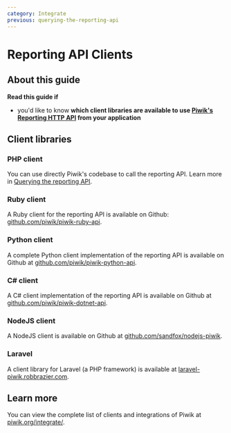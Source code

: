 ```yaml
---
category: Integrate
previous: querying-the-reporting-api
---
```

# Reporting API Clients

## About this guide

**Read this guide if**

* you'd like to know **which client libraries are available to use [Piwik's Reporting HTTP API](http://developer.piwik.org/guides/reporting-introduction) from your application**

## Client libraries

### PHP client

You can use directly Piwik's codebase to call the reporting API. Learn more in [Querying the reporting API](querying-the-reporting-api).

### Ruby client

A Ruby client for the reporting API is available on Github: [github.com/piwik/piwik-ruby-api](https://github.com/piwik/piwik-ruby-api).

### Python client

A complete Python client implementation of the reporting API is available on Github at [github.com/piwik/piwik-python-api](https://github.com/piwik/piwik-python-api).

### C# client

A C# client implementation of the reporting API is available on Github at [github.com/piwik/piwik-dotnet-api](https://github.com/piwik/piwik-dotnet-api).

### NodeJS client

A NodeJS client is available on Github at [github.com/sandfox/nodejs-piwik](https://github.com/sandfox/nodejs-piwik).

### Laravel

A client library for Laravel (a PHP framework) is available at [laravel-piwik.robbrazier.com](http://laravel-piwik.robbrazier.com/en/latest/).

## Learn more

You can view the complete list of clients and integrations of Piwik at [piwik.org/integrate/](https://piwik.org/integrate/).
